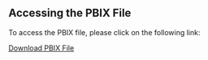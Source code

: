 ## Accessing the PBIX File

To access the PBIX file, please click on the following link:

[Download PBIX File](https://drive.google.com/drive/u/1/folders/1riAVAPrRE_g3So12UK_iikXW4zweHxh5)
